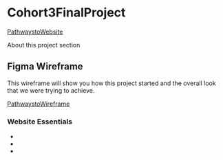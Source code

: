 # Cohort3FinalProject

[PathwaystoWebsite](https://jacklynwurtz.github.io//)

About this project section

## Figma Wireframe 
This wireframe will show you how this project started and the overall look that we were trying to achieve.

[PathwaystoWireframe](https://www.figma.com/file/wTouzYHcbvREQypYVmkEuH/finalProject?node-id=11%3A1)

### Website Essentials
* 

* 

* 


